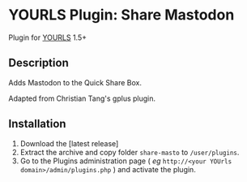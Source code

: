 # YOURLS Plugin: Share Mastodon

Plugin for [YOURLS](http://yourls.org) 1.5+

Description
-----------
Adds Mastodon to the Quick Share Box.

Adapted from Christian Tang's gplus plugin.



Installation
------------
1. Download the [latest release]
2. Extract the archive and copy folder `share-masto` to `/user/plugins`.
3. Go to the Plugins administration page ( *eg* `http://<your YOUrls domain>/admin/plugins.php` ) and activate the plugin.
